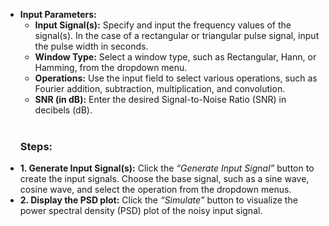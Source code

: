 <!DOCTYPE html>
<html lang="en">
<head>
  <meta charset="UTF-8">
  <meta name="viewport" content="width=device-width, initial-scale=1.0">
  <link href="https://cdn.jsdelivr.net/npm/tailwindcss@2.2.19/dist/tailwind.min.css" rel="stylesheet">
</head>
<body>
  <ul>
    <li>
      <strong>Input Parameters:</strong>
      <ul>
        <li><strong>Input Signal(s):</strong> Specify and input the frequency values of the signal(s). In the case of a rectangular or triangular pulse signal, input the pulse width in seconds.</li>
        <li><strong>Window Type:</strong> Select a window type, such as Rectangular, Hann, or Hamming, from the dropdown menu.</li>
        <li><strong>Operations:</strong> Use the input field to select various operations, such as Fourier addition, subtraction, multiplication, and convolution.</li>
        <li><strong>SNR (in dB):</strong> Enter the desired Signal-to-Noise Ratio (SNR) in decibels (dB).</li>
      </ul>
    </li>
    <br/>
    <h3><strong>Steps:</strong></h3>
    <li>
      <strong>1. Generate Input Signal(s):</strong> 
      Click the <em>“Generate Input Signal”</em> button to create the input signals. Choose the base signal, such as a sine wave, cosine wave, and select the operation from the dropdown menus.
    </li>
    <li>
      <strong>2. Display the PSD plot:</strong> 
      Click the <em>“Simulate”</em> button to visualize the power spectral density (PSD) plot of the noisy input signal.
    </li>
  </ul>
</body>
</html>
